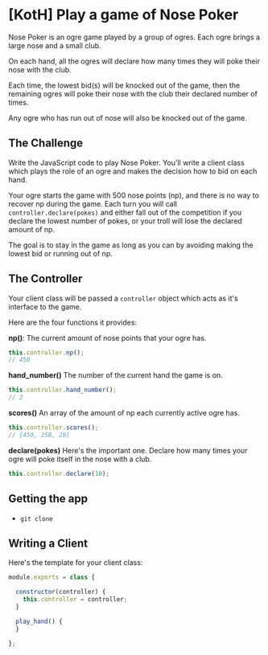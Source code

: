 # [KotH] Play a game of Nose Poker

Nose Poker is an ogre game played by a group of ogres. Each ogre brings a large nose
and a small club.

On each hand, all the ogres will declare how many times they will poke their nose with the
club. 

Each time, the lowest bid(s) will be knocked out of the game, then the remaining
ogres will poke their nose with the club their declared number of times.

Any ogre who has run out of nose will also be knocked out of the game.

## The Challenge

Write the JavaScript code to play Nose Poker. You'll write a client class which
plays the role of an ogre and makes the decision how to bid on each hand.

Your ogre starts the game with 500 nose points (np), and there is no way to recover np
during the game. Each turn you will call `controller.declare(pokes)` and either
fall out of the competition if you declare the lowest number of pokes, or your troll
will lose the declared amount of np. 

The goal is to stay in the game as long as you can by avoiding making the lowest bid or
running out of np.

## The Controller

Your client class will be passed a `controller` object which acts as it's interface to the game.

Here are the four functions it provides:

**np()**: The current amount of nose points that your ogre has.

```js
this.controller.np();
// 450
```

**hand_number()** The number of the current hand the game is on.

```js
this.controller.hand_number();
// 2
```

**scores()** An array of the amount of np each currently active ogre has.

```js
this.controller.scores();
// [450, 250, 20]
```

**declare(pokes)** Here's the important one. Declare how many times your ogre will poke itself
in the nose with a club.

```js
this.controller.declare(10);
```

## Getting the app

* `git clone `

## Writing a Client

Here's the template for your client class:

```js
module.exports = class {

  constructor(controller) {
    this.controller = controller;
  }

  play_hand() {
  }

};
```



